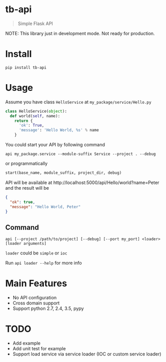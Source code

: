 # tb-api
> Simple Flask API

NOTE: This library just in development mode. Not ready for production.

# Install

```
pip install tb-api
```

# Usage

Assume you have class `HelloService` at `my_package/service/Hello.py`

```python
class HelloService(object):
  def world(self, name):
    return {
      'ok': True,
      'message': 'Hello World, %s' % name
    }
```

You could start your API by following command

```
api my_package.service --module-suffix Service --project . --debug
```

or programmatically

```python
start(base_name, module_suffix, project_dir, debug)
```

API will be available at http://localhost:5000/api/Hello/world?name=Peter and the result will be

```json
{
  "ok": true,
  "message": "Hello World, Peter"
}
```

## Command

```
api [--project /path/to/project] [--debug] [--port my_port] <loader> [loader arguments]
```

`loader` could be `simple` or `ioc`

Run `api loader --help` for more info

# Main Features

* No API configuration
* Cross domain support
* Support python 2.7, 2.4, 3.5, pypy

# TODO

* Add example
* Add unit test for example
* Support load service via service loader (IOC or custom service loader)

